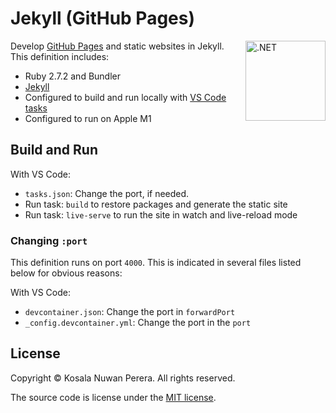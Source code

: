 # Jekyll (GitHub Pages)
[<img align="right" alt=".NET" width="128rem" src="https://avatars3.githubusercontent.com/u/3083652?s=200&v=4" />][jekyll-resources]

Develop [GitHub Pages][gh-pages-docs] and static websites in Jekyll. This definition includes:
- Ruby 2.7.2 and Bundler
- [Jekyll][jekyll-cli-docs]
- Configured to build and run locally with [VS Code tasks][vscode-tasks]
- Configured to run on Apple M1

## Build and Run
With VS Code:
- `tasks.json`: Change the port, if needed.
- Run task: `build` to restore packages and generate the static site
- Run task: `live-serve` to run the site in watch and live-reload mode

### Changing `:port`
This definition runs on port `4000`. This is indicated in several files listed below for obvious reasons:

With VS Code:
- `devcontainer.json`: Change the port in `forwardPort`
- `_config.devcontainer.yml`: Change the port in the `port`

## License
Copyright :copyright: Kosala Nuwan Perera. All rights reserved.

The source code is license under the [MIT license][lic].

[jekyll-resources]: https://github.com/topics/jekyll?l=ruby
[gh-pages-docs]: https://guides.github.com/features/pages/
[jekyll-cli-docs]: https://jekyllrb.com/docs/configuration/options/#build-command-options
[vscode-tasks]: .vscode/tasks.json
[lic]: ../LICENSE
